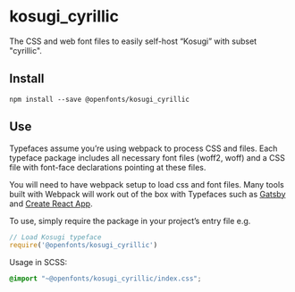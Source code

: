 
# kosugi_cyrillic

The CSS and web font files to easily self-host “Kosugi” with subset "cyrillic".

## Install

`npm install --save @openfonts/kosugi_cyrillic`

## Use

Typefaces assume you’re using webpack to process CSS and files. Each typeface
package includes all necessary font files (woff2, woff) and a CSS file with
font-face declarations pointing at these files.

You will need to have webpack setup to load css and font files. Many tools built
with Webpack will work out of the box with Typefaces such as [Gatsby](https://github.com/gatsbyjs/gatsby)
and [Create React App](https://github.com/facebookincubator/create-react-app).

To use, simply require the package in your project’s entry file e.g.

```javascript
// Load Kosugi typeface
require('@openfonts/kosugi_cyrillic')
```

Usage in SCSS:
```scss
@import "~@openfonts/kosugi_cyrillic/index.css";
```
